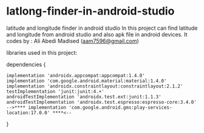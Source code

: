 # latlong-finder-in-android-studio
latitude and longitude finder in android studio
In this project can find latitude and longitude from android studio and also apk file in android devices.
It codes by : Ali Abedi Madised (aam7596@gmail.com)

libraries used in this project:

dependencies {

    implementation 'androidx.appcompat:appcompat:1.4.0'
    implementation 'com.google.android.material:material:1.4.0'
    implementation 'androidx.constraintlayout:constraintlayout:2.1.2'
    testImplementation 'junit:junit:4.+'
    androidTestImplementation 'androidx.test.ext:junit:1.1.3'
    androidTestImplementation 'androidx.test.espresso:espresso-core:3.4.0'
    -->**** implementation 'com.google.android.gms:play-services-location:17.0.0' ****<--

}
